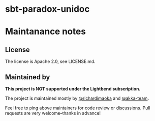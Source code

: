 # sbt-paradox-unidoc

# Maintanance notes

## License

The license is Apache 2.0, see LICENSE.md.

## Maintained by 

**This project is NOT supported under the Lightbend subscription.**

The project is maintained mostly by [@richardimaoka](https://github.com/richardimaoka) and [@akka-team](https://github.com/orgs/lightbend/teams/akka-team/members).

Feel free to ping above maintainers for code review or discussions. Pull requests are very welcome–thanks in advance!
